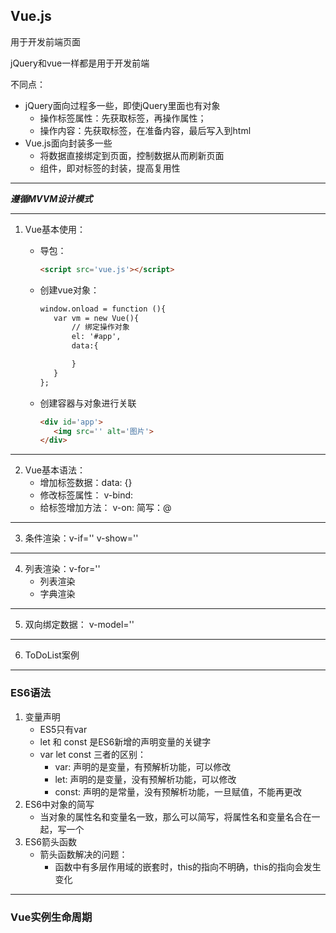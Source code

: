 ## Vue.js

用于开发前端页面

jQuery和vue一样都是用于开发前端

不同点：

* jQuery面向过程多一些，即使jQuery里面也有对象
  * 操作标签属性：先获取标签，再操作属性；
  * 操作内容：先获取标签，在准备内容，最后写入到html
* Vue.js面向封装多一些
  * 将数据直接绑定到页面，控制数据从而刷新页面
  * 组件，即对标签的封装，提高复用性

---

***遵循MVVM设计模式***



---

1. Vue基本使用：

   * 导包：

     ```html
     <script src='vue.js'></script>
     ```

   * 创建vue对象：

     ```html
     window.onload = function (){
     	var vm = new Vue(){
     		// 绑定操作对象
     		el: '#app',
     		data:{
     
     		}
     	}
     };
     ```

   * 创建容器与对象进行关联

     ```html
     <div id='app'>
     	<img src='' alt='图片'>
     </div>
     ```

     

---

2. Vue基本语法：
   * 增加标签数据：data: {}
   * 修改标签属性： v-bind:
   * 给标签增加方法： v-on:      简写：@

---



3. 条件渲染：v-if=''    v-show=''

---



4. 列表渲染：v-for=''
   * 列表渲染
   * 字典渲染

---



5. 双向绑定数据： v-model=''



---

6. ToDoList案例



---

### ES6语法

1. 变量声明
   * ES5只有var
   * let 和 const 是ES6新增的声明变量的关键字
   * var let const 三者的区别：
     * var: 声明的是变量，有预解析功能，可以修改
     * let: 声明的是变量，没有预解析功能，可以修改
     * const: 声明的是常量，没有预解析功能，一旦赋值，不能再更改
2. ES6中对象的简写
   * 当对象的属性名和变量名一致，那么可以简写，将属性名和变量名合在一起，写一个
3. ES6箭头函数
   * 箭头函数解决的问题：
     * 函数中有多层作用域的嵌套时，this的指向不明确，this的指向会发生变化



---

### Vue实例生命周期



